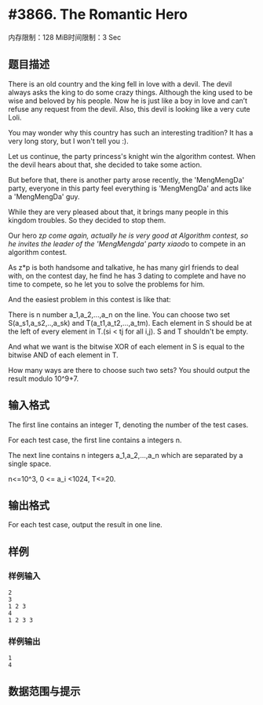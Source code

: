 # #3866. The Romantic Hero

内存限制：128 MiB时间限制：3 Sec

## 题目描述

There is an old country and the king fell in love with a devil. The devil always asks the king to do some crazy things. Although the king used to be wise and beloved by his people. Now he is just like a boy in love and can&rsquo;t refuse any request from the devil. Also, this devil is looking like a very cute Loli.

You may wonder why this country has such an interesting tradition? It has a very long story, but I won't tell you :).

Let us continue, the party princess's knight win the algorithm contest. When the devil hears about that, she decided to take some action.

But before that, there is another party arose recently, the 'MengMengDa' party, everyone in this party feel everything is 'MengMengDa' and acts like a 'MengMengDa' guy.

While they are very pleased about that, it brings many people in this kingdom troubles. So they decided to stop them.

Our hero z*p come again, actually he is very good at Algorithm contest, so he invites the leader of the 'MengMengda' party xiaod*o to compete in an algorithm contest.

As z*p is both handsome and talkative, he has many girl friends to deal with, on the contest day, he find he has 3 dating to complete and have no time to compete, so he let you to solve the problems for him.

And the easiest problem in this contest is like that:

There is n number a_1,a_2,...,a_n on the line. You can choose two set S(a_s1,a_s2,..,a_sk) and T(a_t1,a_t2,...,a_tm). Each element in S should be at the left of every element in T.(si < tj for all i,j). S and T shouldn't be empty.

And what we want is the bitwise XOR of each element in S is equal to the bitwise AND of each element in T.

How many ways are there to choose such two sets? You should output the result modulo 10^9+7.

## 输入格式

The first line contains an integer T, denoting the number of the test cases.

For each test case, the first line contains a integers n.

The next line contains n integers a_1,a_2,...,a_n which are separated by a single space.

n<=10^3, 0 <= a_i <1024, T<=20.

## 输出格式

For each test case, output the result in one line.

## 样例

### 样例输入

    
    2
    3
    1 2 3
    4
    1 2 3 3
    

### 样例输出

    
    1 
    4
    
    

## 数据范围与提示
